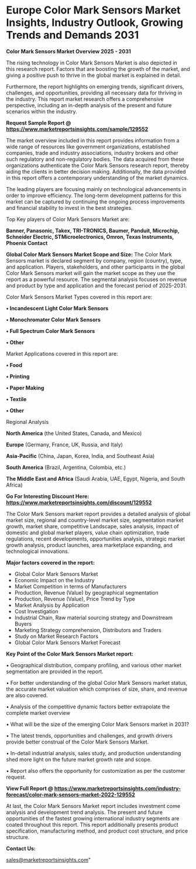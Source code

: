 # Europe Color Mark Sensors Market Insights, Industry Outlook, Growing Trends and Demands 2031

<Strong> Color Mark Sensors Market Overview 2025 - 2031</strong>

The rising technology in Color Mark Sensors Market is also depicted in this research report. Factors that are boosting the growth of the market, and giving a positive push to thrive in the global market is explained in detail.

Furthermore, the report highlights on emerging trends, significant drivers, challenges, and opportunities, providing all necessary data for thriving in the industry. This report market research offers a comprehensive perspective, including an in-depth analysis of the present and future scenarios within the industry.

<strong>Request Sample Report @ <a href=https://www.marketreportsinsights.com/sample/129552>https://www.marketreportsinsights.com/sample/129552</a></strong>

The market overview included in this report provides information from a wide range of resources like government organizations, established companies, trade and industry associations, industry brokers and other such regulatory and non-regulatory bodies. The data acquired from these organizations authenticate the Color Mark Sensors research report, thereby aiding the clients in better decision making. Additionally, the data provided in this report offers a contemporary understanding of the market dynamics.

The leading players are focusing mainly on technological advancements in order to improve efficiency. The long-term development patterns for this market can be captured by continuing the ongoing process improvements and financial stability to invest in the best strategies.

Top Key players of Color Mark Sensors Market are:

<strong>Banner, Panasonic, Takex, TRI-TRONICS, Baumer, Panduit, Microchip, Schneider Electric, STMicroelectronics, Omron, Texas Instruments, Phoenix Contact</strong>

<strong><b>Global Color Mark Sensors Market Scope and Size:</b></strong>
The Color Mark Sensors market is declared segment by company, region (country), type, and application. Players, stakeholders, and other participants in the global Color Mark Sensors market will gain the market scope as they use the report as a powerful resource. The segmental analysis focuses on revenue and product by type and application and the forecast period of 2025-2031.

Color Mark Sensors Market Types covered in this report are:

<strong>• Incandescent Light Color Mark Sensors

• Monochromater Color Mark Sensors

• Full Spectrum Color Mark Sensors

• Other</strong>

Market Applications covered in this report are:

<strong>• Food

• Printing

• Paper Making

• Textile

• Other</strong> 

Regional Analysis

<strong>North America</strong> (the United States, Canada, and Mexico)

<strong>Europe</strong> (Germany, France, UK, Russia, and Italy)

<strong>Asia-Pacific</strong> (China, Japan, Korea, India, and Southeast Asia)

<strong>South America</strong> (Brazil, Argentina, Colombia, etc.)

<strong>The Middle East and Africa</strong> (Saudi Arabia, UAE, Egypt, Nigeria, and South Africa)

<strong>Go For Interesting Discount Here: <a href=https://www.marketreportsinsights.com/discount/129552>https://www.marketreportsinsights.com/discount/129552</a></strong>

The Color Mark Sensors market report provides a detailed analysis of global market size, regional and country-level market size, segmentation market growth, market share, competitive Landscape, sales analysis, impact of domestic and global market players, value chain optimization, trade regulations, recent developments, opportunities analysis, strategic market growth analysis, product launches, area marketplace expanding, and technological innovations.

<strong><b>Major factors covered in the report:</b></strong>
<ul>
  <li>Global Color Mark Sensors Market </li>
  <li>Economic Impact on the Industry</li>
  <li>Market Competition in terms of Manufacturers</li>
  <li>Production, Revenue (Value) by geographical segmentation</li>
  <li>Production, Revenue (Value), Price Trend by Type</li>
  <li>Market Analysis by Application</li>
  <li>Cost Investigation</li>
  <li>Industrial Chain, Raw material sourcing strategy and Downstream Buyers</li>
  <li>Marketing Strategy comprehension, Distributors and Traders</li>
  <li>Study on Market Research Factors</li>
  <li>Global Color Mark Sensors Market Forecast</li>
</ul>

<strong><b>Key Point of the Color Mark Sensors Market report:</b></strong>

• Geographical distribution, company profiling, and various other market segmentation are provided in the report.

• For better understanding of the global Color Mark Sensors market status, the accurate market valuation which comprises of size, share, and revenue are also covered.

• Analysis of the competitive dynamic factors better extrapolate the complete market overview

• What will be the size of the emerging Color Mark Sensors market in 2031?

• The latest trends, opportunities and challenges, and growth drivers provide better construal of the Color Mark Sensors Market.

• In-detail industrial analysis, sales study, and production understanding shed more light on the future market growth rate and scope.

• Report also offers the opportunity for customization as per the customer request.

<strong><b>View Full Report @ <a href=https://www.marketreportsinsights.com/industry-forecast/color-mark-sensors-market-2022-129552>https://www.marketreportsinsights.com/industry-forecast/color-mark-sensors-market-2022-129552</a></b></strong>


At last, the Color Mark Sensors Market report includes investment come analysis and development trend analysis. The present and future opportunities of the fastest growing international industry segments are coated throughout this report. This report additionally presents product specification, manufacturing method, and product cost structure, and price structure.

<strong>Contact Us:</strong>

sales@marketreportsinsights.com"

